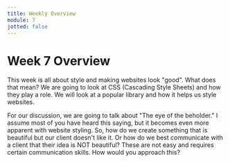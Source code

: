 ```yaml
---
title: Weekly Overview
module: 7
jotted: false
---
```


# Week 7 Overview

This week is all about style and making websites look "good".  What does that mean?  We are going to look at CSS (Cascading Style Sheets) and how they play a role. We will look at a popular library and how it helps us style websites.  

For our discussion, we are going to talk about "The eye of the beholder."  I assume most of you have heard this saying, but it becomes even more apparent with website styling.  So, how do we create something that is beautiful but our client doesn't like it.  Or how do we best communicate with a client that their idea is NOT beautiful?  These are not easy and requires certain communication skills.  How would you approach this?  
